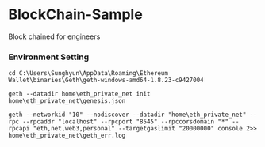 # BlockChain-Sample
Block chained for engineers

### Environment Setting

```
cd C:\Users\Sunghyun\AppData\Roaming\Ethereum Wallet\binaries\Geth\geth-windows-amd64-1.8.23-c9427004

geth --datadir home\eth_private_net init home\eth_private_net\genesis.json

geth --networkid "10" --nodiscover --datadir "home\eth_private_net" --rpc --rpcaddr "localhost" --rpcport "8545" --rpccorsdomain "*" --rpcapi "eth,net,web3,personal" --targetgaslimit "20000000" console 2>> home\eth_private_net\geth_err.log
```
